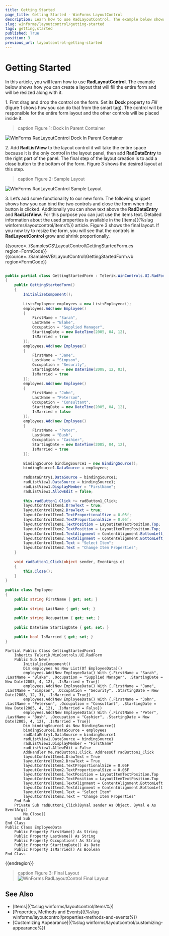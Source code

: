 ```yaml
---
title: Getting Started
page_title: Getting Started - WinForms LayoutControl
description: Learn how to use RadLayoutControl. The example below shows how you can create a layout that will fill the entire form and will be resized along with it.
slug: winforms/layoutcontrol/getting-started
tags: getting,started
published: True
position: 3
previous_url: layoutcontrol-getting-started
---
```


# Getting Started

In this article, you will learn how to use __RadLayoutControl__. The example below shows how you can create a layout that will fill the entire form and will be resized along with it.

1\. First drag and drop the control on the form. Set its __Dock__ property to *Fill* (figure 1 shows how you can do that from the smart tag). The control will be responsible for the entire form layout and the other controls will be placed inside it.
            
>caption Figure 1: Dock In Parent Container

![WinForms RadLayoutControl Dock In Parent Container](images/layoutcontrol-getting-started001.png)

2\. Add __RadListView__ to the layout control it will take the entire space because it is the only control in the layout panel, then add __RadDataEntry__ to the right part of the panel. The final step of the layout creation is to add a close button to the bottom of the form. Figure 3 shows the desired layout at this step.
            
>caption Figure 2: Sample Layout

![WinForms RadLayoutControl Sample Layout](images/layoutcontrol-getting-started002.png)

3\. Let’s add some functionality to our new form. The following snippet shows how you can bind the two controls and close the form when the button is clicked. Additionally you can show text above the __RadDataEntry__ and __RadListView__. For this purpose you can just use the items text. Detailed information about the used properties is available in the [Items]({%slug winforms/layoutcontrol/items%}) article. Figure 3 shows the final layout. If you now try to resize the form, you will see that the controls in __RadLayoutControl__ grow and shrink proportionally.

{{source=..\SamplesCS\LayoutControl\GettingStartedForm.cs region=FormCode}} 
{{source=..\SamplesVB\LayoutControl\GettingStartedForm.vb region=FormCode}} 

````C#
    
public partial class GettingStartedForm : Telerik.WinControls.UI.RadForm
{
    public GettingStartedForm()
    {
        InitializeComponent();
        
        List<Employee> employees = new List<Employee>();
        employees.Add(new Employee()
        {
            FirstName = "Sarah",
            LastName = "Blake",
            Occupation = "Supplied Manager",
            StartingDate = new DateTime(2005, 04, 12),
            IsMarried = true
        });
        employees.Add(new Employee()
        {
            FirstName = "Jane",
            LastName = "Simpson",
            Occupation = "Security",
            StartingDate = new DateTime(2008, 12, 03),
            IsMarried = true
        });
        employees.Add(new Employee()
        {
            FirstName = "John",
            LastName = "Peterson",
            Occupation = "Consultant",
            StartingDate = new DateTime(2005, 04, 12),
            IsMarried = false
        });
        employees.Add(new Employee()
        {
            FirstName = "Peter",
            LastName = "Bush",
            Occupation = "Cashier",
            StartingDate = new DateTime(2005, 04, 12),
            IsMarried = true
        });
        
        BindingSource bindingSource1 = new BindingSource();
        bindingSource1.DataSource = employees;
        
        radDataEntry1.DataSource = bindingSource1;
        radListView1.DataSource = bindingSource1;
        radListView1.DisplayMember = "FirstName";
        radListView1.AllowEdit = false;
        
        this.radButton1.Click += radButton1_Click;
        layoutControlItem1.DrawText = true;
        layoutControlItem2.DrawText = true;
        layoutControlItem1.TextProportionalSize = 0.05f;
        layoutControlItem2.TextProportionalSize = 0.05f;
        layoutControlItem1.TextPosition = LayoutItemTextPosition.Top;
        layoutControlItem2.TextPosition = LayoutItemTextPosition.Top;
        layoutControlItem1.TextAlignment = ContentAlignment.BottomLeft;
        layoutControlItem2.TextAlignment = ContentAlignment.BottomLeft;
        layoutControlItem1.Text = "Select Item";
        layoutControlItem2.Text = "Change Item Properties";
    }
    
    void radButton1_Click(object sender, EventArgs e)
    {
        this.Close();
    }
}
    
public class Employee
{
    public string FirstName { get; set; }
    
    public string LastName { get; set; }
    
    public string Occupation { get; set; }
    
    public DateTime StartingDate { get; set; }
    
    public bool IsMarried { get; set; }
}

````
````VB.NET
Partial Public Class GettingStartedForm1
    Inherits Telerik.WinControls.UI.RadForm
    Public Sub New()
        InitializeComponent()
        Dim employees As New List(Of EmployeeData)()
        employees.Add(New EmployeeData() With {.FirstName = "Sarah", .LastName = "Blake", .Occupation = "Supplied Manager", .StartingDate = New Date(2005, 4, 12), .IsMarried = True})
        employees.Add(New EmployeeData() With {.FirstName = "Jane", .LastName = "Simpson", .Occupation = "Security", .StartingDate = New Date(2008, 12, 3), .IsMarried = True})
        employees.Add(New EmployeeData() With {.FirstName = "John", .LastName = "Peterson", .Occupation = "Consultant", .StartingDate = New Date(2005, 4, 12), .IsMarried = False})
        employees.Add(New EmployeeData() With {.FirstName = "Peter", .LastName = "Bush", .Occupation = "Cashier", .StartingDate = New Date(2005, 4, 12), .IsMarried = True})
        Dim bindingSource1 As New BindingSource()
        bindingSource1.DataSource = employees
        radDataEntry1.DataSource = bindingSource1
        radListView1.DataSource = bindingSource1
        radListView1.DisplayMember = "FirstName"
        radListView1.AllowEdit = False
        AddHandler Me.radButton1.Click, AddressOf radButton1_Click
        layoutControlItem1.DrawText = True
        layoutControlItem2.DrawText = True
        layoutControlItem1.TextProportionalSize = 0.05F
        layoutControlItem2.TextProportionalSize = 0.05F
        layoutControlItem1.TextPosition = LayoutItemTextPosition.Top
        layoutControlItem2.TextPosition = LayoutItemTextPosition.Top
        layoutControlItem1.TextAlignment = ContentAlignment.BottomLeft
        layoutControlItem2.TextAlignment = ContentAlignment.BottomLeft
        layoutControlItem1.Text = "Select Item"
        layoutControlItem2.Text = "Change Item Properties"
    End Sub
    Private Sub radButton1_Click(ByVal sender As Object, ByVal e As EventArgs)
        Me.Close()
    End Sub
End Class
Public Class EmployeeData
    Public Property FirstName() As String
    Public Property LastName() As String
    Public Property Occupation() As String
    Public Property StartingDate() As Date
    Public Property IsMarried() As Boolean
End Class

````

{{endregion}} 

>caption Figure 3: Final Layout
![WinForms RadLayoutControl Final Layout](images/layoutcontrol-getting-started003.png)

## See Also

 * [Items]({%slug winforms/layoutcontrol/items%})
 * [Properties, Methods and Events]({%slug winforms/layoutcontrol/properties-methods-and-events%})
 * [Customizing Appearance]({%slug winforms/layoutcontrol/customizing-appearance%})
